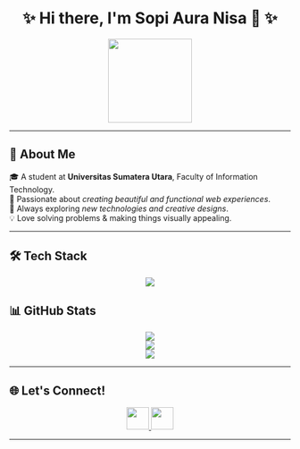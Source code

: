 <h1 align="center">✨ Hi there, I'm Sopi Aura Nisa 👋 ✨</h1>

<p align="center">
  <img src="https://media.giphy.com/media/QvpqTCiEcwtvx6wwJK/giphy.gif" width="150px">
</p>

---

## 🌸 About Me
🎓 A student at **Universitas Sumatera Utara**, Faculty of Information Technology.  
🎨 Passionate about *creating beautiful and functional web experiences*.  
🚀 Always exploring *new technologies and creative designs*.  
💡 Love solving problems & making things visually appealing.  

---

## 🛠️ Tech Stack

<p align="center">
  <img src="https://skillicons.dev/icons?i=html,css,js,tailwind,php,mysql,figma" />
</p>


## 📊 GitHub Stats

<p align="center">
  <img src="https://github-readme-stats.vercel.app/api?username=sopiauraa&show_icons=true&theme=radical" />
  <br />
  <img src="https://github-readme-streak-stats.herokuapp.com/?user=sopiauraa&theme=radical" />
  <br />
  <img src="https://github-readme-stats.vercel.app/api/top-langs/?username=sopiauraa&layout=compact&theme=radical" />
</p>

---

## 🌐 Let's Connect!

<p align="center">
  <a href="https://linkedin.com/in/sopiauranisa" target="_blank">
    <img src="https://skillicons.dev/icons?i=linkedin" width="40px" />
  </a>
  <a href="https://instagram.com/sopiaur_" target="_blank">
    <img src="https://skillicons.dev/icons?i=instagram" width="40px" />
  </a>
</p>

---
